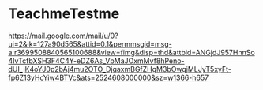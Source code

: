# TeachmeTestme

https://mail.google.com/mail/u/0?ui=2&ik=127a90d565&attid=0.1&permmsgid=msg-a:r3699508840565100688&view=fimg&disp=thd&attbid=ANGjdJ957HnnSo4IvTcfbXSH3F4C4Y-eDZ6As_VbMaJOxmMvf8hPeno-dUI_jK4oYJ0p2bAj4mu2OTO_DjqaxmBGfZHgM3bOwgjMLJyT5xyFt-fp6Z13yHcYiw4BTVc&ats=2524608000000&sz=w1366-h657

